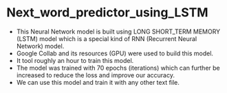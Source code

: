 # Next_word_predictor_using_LSTM

* This Neural Network model is built using LONG SHORT_TERM MEMORY (LSTM) model which is a special kind of RNN (Recurrent Neural Network) model. 
* Google Collab and its resources (GPU) were used to build this model.
* It tool roughly an hour to train this model. 
* The model was trained with 70 epochs (iterations) which can further be increased to reduce the loss and improve our accuracy.
* We can use this model and train it with any other text file. 
